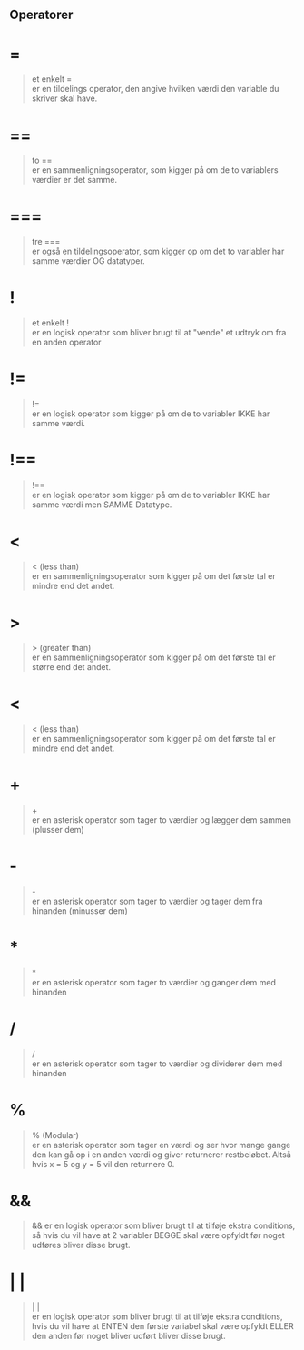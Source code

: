 ## Operatorer

# =
>et enkelt =  
er en tildelings operator, den angive hvilken værdi den variable du skriver skal have.

# ==
>to ==  
er en sammenligningsoperator, som kigger på om de to variablers værdier er det samme.

# ===
>tre ===  
er også en tildelingsoperator, som kigger op om det to variabler har samme værdier OG datatyper.

# !
>et enkelt !  
er en logisk operator som bliver brugt til at "vende" et udtryk om fra en anden operator

# !=
>!=  
er en logisk operator som kigger på om de to variabler IKKE har samme værdi.

# !== 
>!==  
er en logisk operator som kigger på om de to variabler IKKE har samme værdi men SAMME Datatype.

# <
><  (less than)  
er en sammenligningsoperator som kigger på om det første tal er mindre end det andet.

# >
>\> (greater than)  
er en sammenligningsoperator som kigger på om det første tal er større end det andet.

# <
><  (less than)  
er en sammenligningsoperator som kigger på om det første tal er mindre end det andet.

# +
>\+  
er en asterisk operator som tager to værdier og lægger dem sammen (plusser dem)

# -
>\-  
er en asterisk operator som tager to værdier og tager dem fra hinanden (minusser dem)

# *
>\*  
er en asterisk operator som tager to værdier og ganger dem med hinanden

# /
>/  
er en asterisk operator som tager to værdier og dividerer dem med hinanden

# %
>% (Modular)  
er en asterisk operator som tager en værdi og ser hvor mange gange den kan gå op i en anden værdi og giver returnerer restbeløbet. Altså hvis x = 5 og y = 5 vil den returnere 0.

# && 
>&& er en logisk operator som bliver brugt til at tilføje ekstra conditions, så hvis du vil have at 2 variabler BEGGE skal være opfyldt før noget udføres bliver disse brugt.

# | |
>| |   
er en logisk operator som bliver brugt til at tilføje ekstra conditions, hvis du vil have at ENTEN den første variabel skal være opfyldt ELLER den anden før noget bliver udført bliver disse brugt.